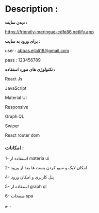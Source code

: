 
# Description :

   **دیدن سایت :**

https://friendly-meringue-cdfe86.netlify.app

 **برای ورود به سایت :**
 
user : abbas.ejlali18@gmail.com

pass : 123456789

**تکنولوژی های مورد استفاده :**

React Js

JavaScript

Material Ui

Responsive

Graph QL

Swiper

React router dom



### امکانات : 

1- استفاده از materia ui

2- امکان لایک و سیو کردن پست ها بعد از ورود

4- پنل کاربری و امکان ورود 

5- استفاده از graph ql

6- صفحات spa

و...
